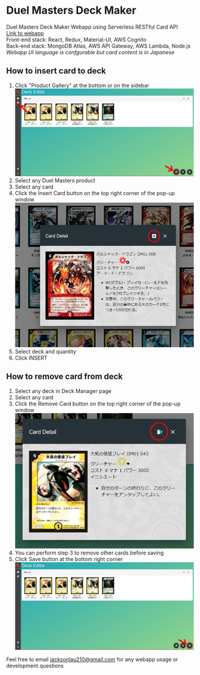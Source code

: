 # Duel Masters Deck Maker
Duel Masters Deck Maker Webapp using Serverless RESTful Card API<br />
[Link to webapp](https://jacksonlau210.github.io/duel_masters_deck_maker/)<br />
Front-end stack: React, Redux, Material-UI, AWS Cognito<br />
Back-end stack: MongoDB Atlas, AWS API Gateway, AWS Lambda, Node.js<br />
*Webapp UI language is confgurable but card content is in Japanese*<br />
## How to insert card to deck
1. Click "Product Gallery" at the bottom or on the sidebar
![Screenshot showing "Product Gallery" button locations](https://raw.githubusercontent.com/jacksonlau210/duel_masters_deck_maker/master/README_image/insert_card1.jpg "Product Gallery button locations")
2. Select any Duel Masters product
3. Select any card
4. Click the Insert Card button on the top right corner of the pop-up window
![Screenshot showing "Insert Card" button locations](https://raw.githubusercontent.com/jacksonlau210/duel_masters_deck_maker/master/README_image/insert_card2.jpg "Insert Card button locations")
5. Select deck and quantity
6. Click INSERT

## How to remove card from deck
1. Select any deck in Deck Manager page
2. Select any card
3. Click the Remove Card button on the top right corner of the pop-up window
![Screenshot showing "Remove Card" button locations](https://raw.githubusercontent.com/jacksonlau210/duel_masters_deck_maker/master/README_image/remove_card1.jpg "Remove Card button locations")
4. You can perform step 3 to remove other cards before saving
5. Click Save button at the bottom right corner
![Screenshot showing "Save" button locations](https://raw.githubusercontent.com/jacksonlau210/duel_masters_deck_maker/master/README_image/remove_card2.jpg "Save button locations")

Feel free to email jacksonlau210@gmail.com for any webapp usage or development questions